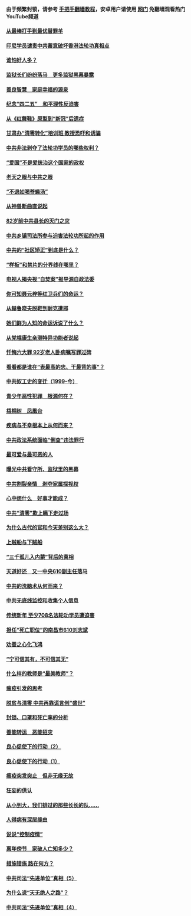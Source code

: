 #### 由于频繁封锁，请参考 [手把手翻墙教程](https://github.com/gfw-breaker/guides/wiki/)，安卓用户请使用 [网门](https://github.com/gfw-breaker/nogfw/blob/master/dl.md?t=04291500) 免翻墙观看热门YouTube频道 

#### [从最棒打手到最优替罪羊](../pages/19/423819.md?t=04291500) 

#### [印尼学员谴责中共蓄意破坏香港法轮功真相点](../pages/19/423902.md?t=04291500) 

#### [谁怕好人多？](../pages/19/423774.md?t=04291500) 

#### [监狱长们纷纷落马　更多监狱黑幕暴露](../pages/19/423787.md?t=04291500) 

#### [善良智慧　家庭幸福的源泉](../pages/19/423632.md?t=04291500) 

#### [纪念“四二五”　和平理性反迫害](../pages/19/423660.md?t=04291500) 

#### [从《红舞鞋》原型到“新冠”后遗症](../pages/19/423509.md?t=04291500) 

#### [甘肃办“清零转化”培训班 教授恐吓和诱骗](../pages/19/423498.md?t=04291500) 

#### [中共非法剥夺了法轮功学员的哪些权利？](../pages/19/423392.md?t=04291500) 

#### [“爱国”不是爱统治这个国家的政权](../pages/19/423029.md?t=04291500) 

#### [老天之眼与中共之眼](../pages/19/423378.md?t=04291500) 

#### [“不退如喝苍蝇汤”](../pages/19/423287.md?t=04291500) 

#### [从神兽断曲直说起](../pages/19/423201.md?t=04291500) 

#### [82岁前中共县长的灭门之灾](../pages/19/423055.md?t=04291500) 

#### [中共乡镇司法所参与迫害法轮功所起的作用](../pages/19/423064.md?t=04291500) 

#### [中共的“社区矫正”到底是什么？](../pages/19/422870.md?t=04291500) 

#### [“样板”和禁片的分界线在哪里？](../pages/19/422704.md?t=04291500) 

#### [电视人揭央视“自焚案”报导源自政法委](../pages/19/422770.md?t=04291500) 

#### [你可知聂元梓等红卫兵们的命运？](../pages/19/422848.md?t=04291500) 

#### [从赫鲁晓夫脱鞋到耐克遭邪](../pages/19/422826.md?t=04291500) 

#### [她们鲜为人知的命运诉说了什么？](../pages/19/422754.md?t=04291500) 

#### [从党棍康生亲测特异功能者说起](../pages/19/422657.md?t=04291500) 

#### [忏悔六大罪 92岁老人卧病嘱写罪过碑](../pages/19/422750.md?t=04291500) 

#### [看看都是谁在“表最高的忠、干最背的事”？](../pages/19/422703.md?t=04291500) 

#### [中共奴工史的变迁（1999-今）](../pages/19/422656.md?t=04291500) 

#### [青少年恶性犯罪　根源何在？](../pages/19/422449.md?t=04291500) 

#### [梧桐树　凤凰台](../pages/19/422442.md?t=04291500) 

#### [疾病与不幸根本上从何而来？](../pages/19/422438.md?t=04291500) 

#### [中共政法系统面临“倒查”违法罪行](../pages/19/422497.md?t=04291500) 

#### [最可爱与最可恶的人](../pages/19/422448.md?t=04291500) 

#### [曝光中共看守所、监狱里的黑幕](../pages/19/422390.md?t=04291500) 

#### [中共割裂亲情　剥夺家属探视权](../pages/19/422364.md?t=04291500) 

#### [心中想什么　好事才能成？](../pages/19/422318.md?t=04291500) 

#### [中共“清零”欺上瞒下走过场](../pages/19/422306.md?t=04291500) 

#### [为什么古代的官和今天差别这么大？](../pages/19/422228.md?t=04291500) 

#### [上贼船与下贼船](../pages/19/422276.md?t=04291500) 

#### [“三千孤儿入内蒙”背后的真相](../pages/19/422229.md?t=04291500) 

#### [天道好还　又一中央610副主任落马](../pages/19/422155.md?t=04291500) 

#### [中共的洗脑术从何而来？](../pages/19/422154.md?t=04291500) 

#### [中共无底线监控和收集个人信息](../pages/19/422039.md?t=04291500) 

#### [传统新年 至少708名法轮功学员遭迫害](../pages/19/421946.md?t=04291500) 

#### [担任“死亡职位”的南昌市610刘志斌](../pages/19/421957.md?t=04291500) 

#### [劝善之心化飞鸿](../pages/19/421164.md?t=04291500) 

#### [“宁可信其有，不可信其无”](../pages/19/421691.md?t=04291500) 

#### [什么样的教师是“最美教师”？](../pages/19/421755.md?t=04291500) 

#### [瘟疫引发的思考](../pages/19/421594.md?t=04291500) 

#### [脱贫与清零 中共再靠谎言创“盛世”](../pages/19/421590.md?t=04291500) 

#### [封锁、口罩和死亡率的分析](../pages/19/421495.md?t=04291500) 

#### [善能转运　恶能招灾](../pages/19/421334.md?t=04291500) 

#### [良心促使下的行动（2）](../pages/19/421361.md?t=04291500) 

#### [良心促使下的行动（1）](../pages/19/421302.md?t=04291500) 

#### [瘟疫突发突止　但非无缘无故](../pages/19/421281.md?t=04291500) 

#### [狂妄的供认](../pages/19/421199.md?t=04291500) 

#### [从小到大，我们排过的那些长长的队……](../pages/19/421243.md?t=04291500) 

#### [人得病有深层缘由](../pages/19/420864.md?t=04291500) 

#### [说说“控制疫情”](../pages/19/420831.md?t=04291500) 

#### [离年傍节　家破人亡知多少？](../pages/19/420563.md?t=04291500) 

#### [措施错施  路在何方？](../pages/19/420076.md?t=04291500) 

#### [中共司法“先进单位”真相（5）](../pages/19/419453.md?t=04291500) 

#### [为什么说“天无绝人之路”？](../pages/19/419618.md?t=04291500) 

#### [中共司法“先进单位”真相（4）](../pages/19/419452.md?t=04291500) 

